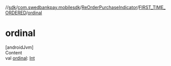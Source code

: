 //[sdk](../../../../index.md)/[com.swedbankpay.mobilesdk](../../index.md)/[ReOrderPurchaseIndicator](../index.md)/[FIRST_TIME_ORDERED](index.md)/[ordinal](ordinal.md)



# ordinal  
[androidJvm]  
Content  
val [ordinal](ordinal.md): [Int](https://kotlinlang.org/api/latest/jvm/stdlib/kotlin/-int/index.html)  



